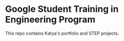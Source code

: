# Google Student Training in Engineering Program

This repo contains Katya's portfolio and STEP projects.
